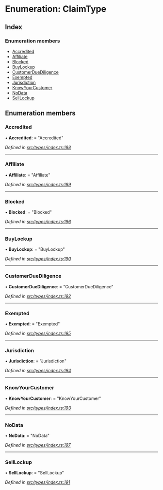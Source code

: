 # Enumeration: ClaimType

## Index

### Enumeration members

* [Accredited](claimtype.md#accredited)
* [Affiliate](claimtype.md#affiliate)
* [Blocked](claimtype.md#blocked)
* [BuyLockup](claimtype.md#buylockup)
* [CustomerDueDiligence](claimtype.md#customerduediligence)
* [Exempted](claimtype.md#exempted)
* [Jurisdiction](claimtype.md#jurisdiction)
* [KnowYourCustomer](claimtype.md#knowyourcustomer)
* [NoData](claimtype.md#nodata)
* [SellLockup](claimtype.md#selllockup)

## Enumeration members

###  Accredited

• **Accredited**: = "Accredited"

*Defined in [src/types/index.ts:188](https://github.com/PolymathNetwork/polymesh-sdk/blob/36c7bf5/src/types/index.ts#L188)*

___

###  Affiliate

• **Affiliate**: = "Affiliate"

*Defined in [src/types/index.ts:189](https://github.com/PolymathNetwork/polymesh-sdk/blob/36c7bf5/src/types/index.ts#L189)*

___

###  Blocked

• **Blocked**: = "Blocked"

*Defined in [src/types/index.ts:196](https://github.com/PolymathNetwork/polymesh-sdk/blob/36c7bf5/src/types/index.ts#L196)*

___

###  BuyLockup

• **BuyLockup**: = "BuyLockup"

*Defined in [src/types/index.ts:190](https://github.com/PolymathNetwork/polymesh-sdk/blob/36c7bf5/src/types/index.ts#L190)*

___

###  CustomerDueDiligence

• **CustomerDueDiligence**: = "CustomerDueDiligence"

*Defined in [src/types/index.ts:192](https://github.com/PolymathNetwork/polymesh-sdk/blob/36c7bf5/src/types/index.ts#L192)*

___

###  Exempted

• **Exempted**: = "Exempted"

*Defined in [src/types/index.ts:195](https://github.com/PolymathNetwork/polymesh-sdk/blob/36c7bf5/src/types/index.ts#L195)*

___

###  Jurisdiction

• **Jurisdiction**: = "Jurisdiction"

*Defined in [src/types/index.ts:194](https://github.com/PolymathNetwork/polymesh-sdk/blob/36c7bf5/src/types/index.ts#L194)*

___

###  KnowYourCustomer

• **KnowYourCustomer**: = "KnowYourCustomer"

*Defined in [src/types/index.ts:193](https://github.com/PolymathNetwork/polymesh-sdk/blob/36c7bf5/src/types/index.ts#L193)*

___

###  NoData

• **NoData**: = "NoData"

*Defined in [src/types/index.ts:197](https://github.com/PolymathNetwork/polymesh-sdk/blob/36c7bf5/src/types/index.ts#L197)*

___

###  SellLockup

• **SellLockup**: = "SellLockup"

*Defined in [src/types/index.ts:191](https://github.com/PolymathNetwork/polymesh-sdk/blob/36c7bf5/src/types/index.ts#L191)*
